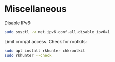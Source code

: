# Miscellaneous

Disable IPv6:
```bash
sudo sysctl -w net.ipv6.conf.all.disable_ipv6=1
```
Limit cron/at access.
Check for rootkits:
```bash
sudo apt install rkhunter chkrootkit
sudo rkhunter --check
```